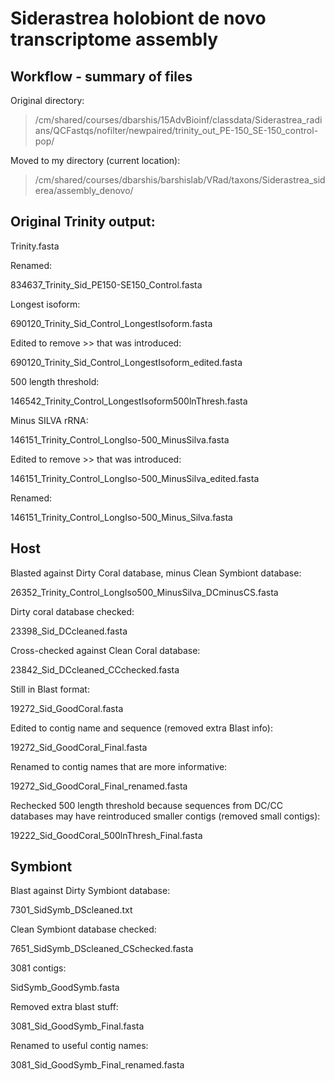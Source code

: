 # Siderastrea holobiont de novo transcriptome assembly
## Workflow - summary of files

Original directory:
> /cm/shared/courses/dbarshis/15AdvBioinf/classdata/Siderastrea_radians/QCFastqs/nofilter/newpaired/trinity_out_PE-150_SE-150_control-pop/

Moved to my directory (current location):
> /cm/shared/courses/dbarshis/barshislab/VRad/taxons/Siderastrea_siderea/assembly_denovo/


## Original Trinity output:

Trinity.fasta

Renamed:

834637_Trinity_Sid_PE150-SE150_Control.fasta

Longest isoform:

690120_Trinity_Sid_Control_LongestIsoform.fasta

Edited to remove >> that was introduced:

690120_Trinity_Sid_Control_LongestIsoform_edited.fasta

500 length threshold:

146542_Trinity_Control_LongestIsoform500lnThresh.fasta

Minus SILVA rRNA:

146151_Trinity_Control_LongIso-500_MinusSilva.fasta

Edited to remove >> that was introduced:

146151_Trinity_Control_LongIso-500_MinusSilva_edited.fasta

Renamed:

146151_Trinity_Control_LongIso-500_Minus_Silva.fasta


## Host

Blasted against Dirty Coral database, minus Clean Symbiont database:

26352_Trinity_Control_LongIso500_MinusSilva_DCminusCS.fasta

Dirty coral database checked:

23398_Sid_DCcleaned.fasta 

Cross-checked against Clean Coral database:

23842_Sid_DCcleaned_CCchecked.fasta

Still in Blast format:

19272_Sid_GoodCoral.fasta

Edited to contig name and sequence (removed extra Blast info):

19272_Sid_GoodCoral_Final.fasta

Renamed to contig names that are more informative:

19272_Sid_GoodCoral_Final_renamed.fasta

Rechecked 500 length threshold because sequences from DC/CC databases may have reintroduced smaller contigs (removed small contigs):

19222_Sid_GoodCoral_500lnThresh_Final.fasta



## Symbiont

Blast against Dirty Symbiont database:

7301_SidSymb_DScleaned.txt

Clean Symbiont database checked:

7651_SidSymb_DScleaned_CSchecked.fasta

3081 contigs:

SidSymb_GoodSymb.fasta

Removed extra blast stuff:

3081_Sid_GoodSymb_Final.fasta

Renamed to useful contig names:

3081_Sid_GoodSymb_Final_renamed.fasta
